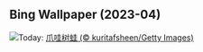 ## Bing Wallpaper (2023-04)
![](https://www.bing.com/th?id=OHR.FrogMonth_ZH-CN3874143397_UHD.jpg&w=1000)Today: [爪哇树蛙 (© kuritafsheen/Getty Images)](https://www.bing.com/th?id=OHR.FrogMonth_ZH-CN3874143397_UHD.jpg)